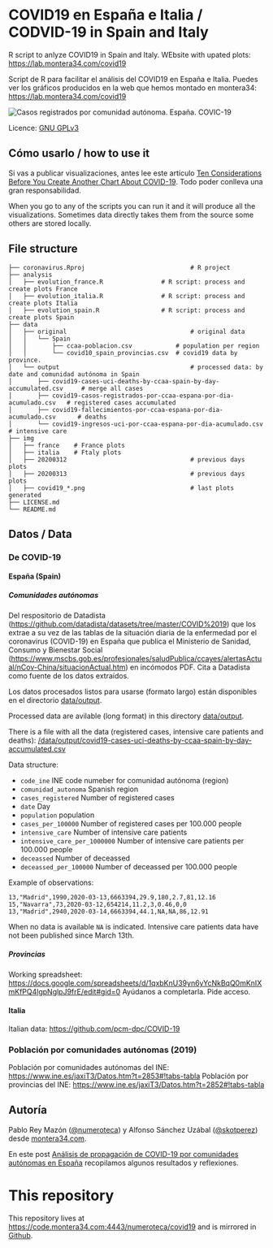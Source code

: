 COVID19 en España e Italia / CODVID-19 in Spain and Italy
=================

R script to anlyze COVID19 in Spain and Italy. WEbsite with upated plots: https://lab.montera34.com/covid19

Script de R para facilitar el análisis del COVID19 en España e Italia. Puedes ver los gráficos producidos en la web que hemos montado en montera34: https://lab.montera34.com/covid19

![Casos registrados por comunidad autónoma. España. COVIC-19](https://lab.montera34.com/covid19-r/img/covid19_casos-registrados-por-comunidad-autonoma-superpuesto-per-cienmil-log.png "Plot example")


Licence: [GNU GPLv3](https://code.montera34.com:4443/numeroteca/covid19/-/blob/master/LICENSE.md)

## Cómo usarlo / how to use it

Si vas a publicar visualizaciones, antes lee este artículo [Ten Considerations Before You Create Another Chart About COVID-19](https://medium.com/nightingale/ten-considerations-before-you-create-another-chart-about-covid-19-27d3bd691be8). Todo poder conlleva una gran responsabilidad.

When you go to any of the scripts you can run it and it will produce all the visualizations. Sometimes data directly takes them from the source some others are stored locally.

## File structure

```
├── coronavirus.Rproj                             # R project
├── analysis
│   ├── evolution_france.R                # R script: process and create plots France  
│   ├── evolution_italia.R                # R script: process and create plots Italia  
│   ├── evolution_spain.R                 # R script: process and create plots Spain
├── data
│   ├── original                                  # original data
│   │   └── Spain
│   │       ├── ccaa-poblacion.csv            # population per region
│   │       └── covid10_spain_provincias.csv  # covid19 data by province. 
│   └── output                                    # processed data: by date and comunidad autónoma in Spain
│       ├── covid19-cases-uci-deaths-by-ccaa-spain-by-day-accumulated.csv     # merge all cases
│       ├── covid19-casos-registrados-por-ccaa-espana-por-dia-acumulado.csv   # registered cases accumulated
│       ├── covid19-fallecimientos-por-ccaa-espana-por-dia-acumulado.csv      # deaths
│       └── covid19-ingresos-uci-por-ccaa-espana-por-dia-acumulado.csv        # intensive care
├── img
│   ├── france    # France plots
│   ├── italia    # Ftaly plots
│   ├── 20200312                                  # previous days plots
│   ├── 20200313                                  # previous days plots
│   ├── covid19_*.png                             # last plots generated
├── LICENSE.md
└── README.md
```

## Datos / Data 

### De COVID-19 

#### España (Spain)

##### Comunidades autónomas

Del respositorio de Datadista (https://github.com/datadista/datasets/tree/master/COVID%2019) que los extrae a su vez de las tablas de la situación diaria de la enfermedad por el coronavirus (COVID-19) en España que publica el Ministerio de Sanidad, Consumo y Bienestar Social (https://www.mscbs.gob.es/profesionales/saludPublica/ccayes/alertasActual/nCov-China/situacionActual.htm) en incómodos PDF. Cita a Datadista como fuente de los datos extraídos. 

Los datos procesados listos para usarse (formato largo) están disponibles en el directorio [data/output](https://code.montera34.com:4443/numeroteca/covid19/-/tree/master/data/output).

Processed data are avilable (long format) in this directory [data/output](https://code.montera34.com:4443/numeroteca/covid19/-/tree/master/data/output).

There is a file with all the data (registered cases, intensive care patients and deaths): [/data/output/covid19-cases-uci-deaths-by-ccaa-spain-by-day-accumulated.csv](https://code.montera34.com:4443/numeroteca/covid19/-/blob/master/data/output/covid19-cases-uci-deaths-by-ccaa-spain-by-day-accumulated.csv)

Data structure:

* `code_ine` INE code numeber for comunidad autónoma (region)
* `comunidad_autonoma` Spanish region
* `cases_registered` Number of registered cases
* `date` Day
* `population` population
* `cases_per_100000` Number of registered cases per 100.000 people
* `intensive_care` Number of intensive care patients
* `intensive_care_per_1000000` Number of intensive care patients per 100.000 people
* `deceassed` Number of deceassed
* `deceassed_per_100000` Number of deceassed per 100.000 people

Example of observations:

```
13,"Madrid",1990,2020-03-13,6663394,29.9,180,2.7,81,12.16
15,"Navarra",73,2020-03-12,654214,11.2,3,0.46,0,0
13,"Madrid",2940,2020-03-14,6663394,44.1,NA,NA,86,12.91
```
When no data is available `NA` is indicated. Intensive care patients data have not been published since March 13th.

##### Provincias

Working spreadsheet: https://docs.google.com/spreadsheets/d/1qxbKnU39yn6yYcNkBqQ0mKnIXmKfPQ4lgpNglpJ9frE/edit#gid=0
Ayúdanos a completarla. Pide acceso.


#### Italia

Italian data: https://github.com/pcm-dpc/COVID-19


### Población por comunidades autónomas (2019)

Población por comunidades autónomas del INE: https://www.ine.es/jaxiT3/Datos.htm?t=2853#!tabs-tabla
Población por provincias del INE:  https://www.ine.es/jaxiT3/Datos.htm?t=2852#!tabs-tabla

## Autoría

Pablo Rey Mazón ([@numeroteca](https://twitter.com/numeroteca)) y Alfonso Sánchez Uzábal ([@skotperez](https://twitter.com/skotperez))  desde [montera34.com](https://montera34.com).

En este post [Análisis de propagación de COVID-19 por comunidades autónomas en España](http://numeroteca.org/2020/03/12/covid19-comunidades-autonomas-espana/) recopilamos algunos resultados y reflexiones.


# This repository

This repository lives at https://code.montera34.com:4443/numeroteca/covid19 and is mirrored in [Github](https://github.com/numeroteca/covid19).